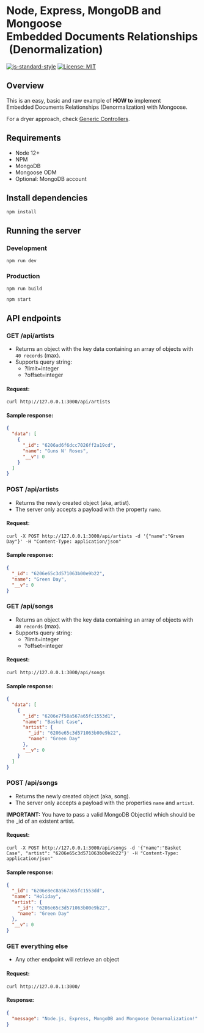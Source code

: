 # Node, Express, MongoDB and Mongoose Embedded Documents Relationships (Denormalization)

[![js-standard-style](https://img.shields.io/badge/code%20style-standard-brightgreen.svg)](http://standardjs.com)
[![License: MIT](https://img.shields.io/badge/License-MIT-brightgreen.svg)](https://opensource.org/licenses/MIT)

## Overview

This is an easy, basic and raw example of **HOW to** implement Embedded Documents Relationships (Denormalization) with Mongoose.

For a dryer approach, check [Generic Controllers](../node-express-mongo-db-controllers/src/utils/crud.js).

## Requirements

- Node 12+
- NPM
- MongoDB
- Mongoose ODM
- Optional: MongoDB account

## Install dependencies

<!--
https://github.com/typicode/husky/issues/866
To avoid issues with `husky`, first enable `git hooks` (and add our hook):

```shell
npx husky install

npx husky add .husky/pre-commit
```

Then, install the dependencies as usual:
-->

```
npm install
```

## Running the server

### Development

```
npm run dev
```

### Production

```
npm run build

npm start
```

## API endpoints

### GET /api/artists

- Returns an object with the key data containing an array of objects with `40 records` (max).
- Supports query string:
  - ?limit=integer
  - ?offset=integer

#### Request:

```
curl http://127.0.0.1:3000/api/artists
```

#### Sample response:

```json
{
  "data": [
    {
      "_id": "6206ad6f6dcc7026ff2a19cd",
      "name": "Guns N' Roses",
      "__v": 0
    }
  ]
}
```

### POST /api/artists

- Returns the newly created object (aka, artist).
- The server only accepts a payload with the property `name`.

#### Request:

```
curl -X POST http://127.0.0.1:3000/api/artists -d '{"name":"Green Day"}' -H "Content-Type: application/json"
```

#### Sample response:

```json
{
  "_id": "6206e65c3d571063b00e9b22",
  "name": "Green Day",
  "__v": 0
}
```

### GET /api/songs

- Returns an object with the key data containing an array of objects with `40 records` (max).
- Supports query string:
  - ?limit=integer
  - ?offset=integer

#### Request:

```
curl http://127.0.0.1:3000/api/songs
```

#### Sample response:

```json
{
  "data": [
    {
      "_id": "6206e7f58a567a65fc1553d1",
      "name": "Basket Case",
      "artist": {
        "_id": "6206e65c3d571063b00e9b22",
        "name": "Green Day"
      },
      "__v": 0
    }
  ]
}
```

### POST /api/songs

- Returns the newly created object (aka, song).
- The server only accepts a payload with the properties `name` and `artist`.

**IMPORTANT:** You have to pass a valid MongoDB ObjectId which should be the \_id of an existent artist.

#### Request:

```
curl -X POST http://127.0.0.1:3000/api/songs -d '{"name":"Basket Case", "artist": "6206e65c3d571063b00e9b22"}' -H "Content-Type: application/json"
```

#### Sample response:

```json
{
  "_id": "6206e8ec8a567a65fc1553dd",
  "name": "Holiday",
  "artist": {
    "_id": "6206e65c3d571063b00e9b22",
    "name": "Green Day"
  },
  "__v": 0
}
```

### GET everything else

- Any other endpoint will retrieve an object

#### Request:

```
curl http://127.0.0.1:3000/
```

#### Response:

```json
{
  "message": "Node.js, Express, MongoDB and Mongoose Denormalization!"
}
```
